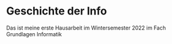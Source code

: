 # Geschichte der Info

Das ist meine erste Hausarbeit im Wintersemester 2022 im Fach Grundlagen Informatik